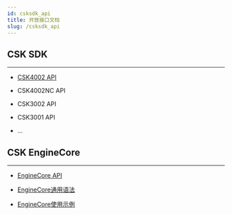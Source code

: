 ```yaml
---
id: csksdk_api
title: 开放接口文档
slug: /csksdk_api
---
```


## CSK SDK

-------

* [CSK4002 API](https://open.listenai.com/csksdk/csk4002/sdk/files.html)

* CSK4002NC API

* CSK3002 API

* CSK3001 API

* ...


## CSK EngineCore

-------

* [EngineCore API](https://open.listenai.com/csksdk/csk4002/mruby/table_of_contents.html)

* [EngineCore通用语法](/guides/EngineCore/grammar)

* [EngineCore使用示例](/guides/EngineCore/getting_started)